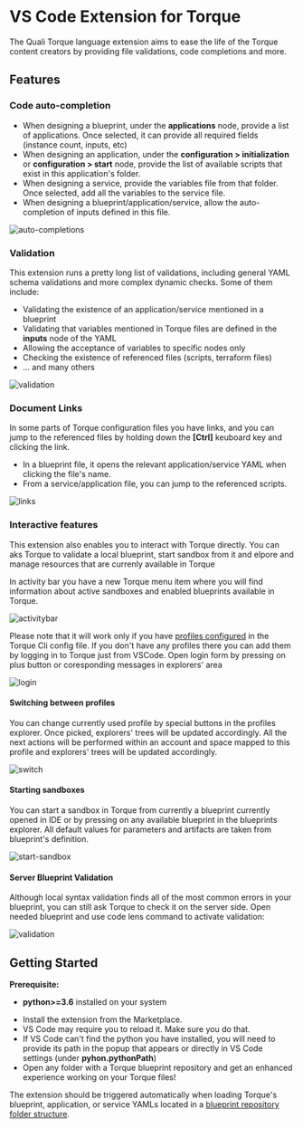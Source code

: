 # VS Code Extension for Torque

The Quali Torque language extension aims to ease the life of the Torque content creators by providing file validations, code completions and more.

## Features

### Code auto-completion

- When designing a blueprint, under the __applications__ node, provide a list of applications. Once selected, it can provide
  all required fields (instance count, inputs, etc) 
- When designing an application, under the __configuration > initialization__ or __configuration > start__ node, provide the list of available scripts
  that exist in this application's folder.
- When designing a service, provide the variables file from that folder. Once selected, add all the variables to the
  service file.
- When designing a blueprint/application/service, allow the auto-completion of inputs defined in this file.

![auto-completions](https://user-images.githubusercontent.com/8643801/131506679-8726c8cc-701d-421c-bd8a-64fe8dc1fc5e.gif)

### Validation

This extension runs a pretty long list of validations, including general YAML schema validations and more
complex dynamic checks. Some of them include:

- Validating the existence of an application/service mentioned in a blueprint
- Validating that variables mentioned in Torque files are defined in the __inputs__ node of the YAML
- Allowing the acceptance of variables to specific nodes only
- Checking the existence of referenced files (scripts, terraform files)
- ... and many others

![validation](https://user-images.githubusercontent.com/8643801/131506669-7285ca9e-e3a6-4ded-831f-caf926e79752.gif)

### Document Links

In some parts of Torque configuration files you have links, and you can jump to the referenced files by holding down the __[Ctrl]__ keuboard key and clicking the link.
- In a blueprint file, it opens the relevant application/service YAML when clicking the file's name.
- From a service/application file, you can jump to the referenced scripts.

![links](https://user-images.githubusercontent.com/8643801/131506656-c63860a7-6828-4b8d-afd0-4ea51c1d36b5.gif)

### Interactive features

This extension also enables you to interact with Torque directly. You can aks Torque to validate a local blueprint, start sandbox from it and
elpore and manage resources that are currenly available in Torque

In activity bar you have a new Torque menu item where you will find information about active sandboxes and enabled blueprints available in Torque.

![activitybar](https://user-images.githubusercontent.com/8643801/136196489-72b24601-075a-45d0-8230-8be2975ad7e6.png)

Please note that it will work only if you have [profiles configured](https://github.com/QualiSystemsLab/colony-cli#configuration) in the Torque Cli config file.
If you don't have any profiles there you can add them by logging in to Torque just from VSCode. Open login form by pressing on plus button or coresponding messages
in explorers' area

![login](https://user-images.githubusercontent.com/8643801/136199312-3f3e34a1-4373-470a-9438-ba88ac2e7dbf.png)

#### Switching between profiles

You can change currently used profile by special buttons in the profiles explorer. Once picked, explorers' trees will be updated accordingly. All the next actions will be performed within an account and space mapped to this profile and explorers' trees will be updated accordingly.

![switch](https://user-images.githubusercontent.com/8643801/136202940-aea95f49-3ff9-4bb2-8bc2-c4b1b54f61a0.gif)

#### Starting sandboxes

You can start a sandbox in Torque from currently a blueprint currently opened in IDE or by pressing on any available blueprint in the blueprints explorer. All default values for parameters and artifacts are taken from blueprint's definition.

![start-sandbox](https://user-images.githubusercontent.com/8643801/136235308-1c82468e-59da-4e08-8867-83a0a0534be2.gif)

#### Server Blueprint Validation

Although local syntax validation finds all of the most common errors in your blueprint, you can still ask Torque to check it on the server side. Open needed blueprint and use code lens command to activate validation:

![validation](https://user-images.githubusercontent.com/8643801/136206637-b4a8f19c-1db4-47dd-82f8-8bf8976d0303.gif)

## Getting Started

**Prerequisite:** 
* **python>=3.6** installed on your system

- Install the extension from the Marketplace.
- VS Code may require you to reload it. Make sure you do that.
- If VS Code can't find the python you have installed, you will need to provide its path in the popup that appears 
  or directly in VS Code settings (under __pyhon.pythonPath__)
- Open any folder with a Torque blueprint repository and get an enhanced experience working on your Torque files!

The extension should be triggered automatically when loading Torque's blueprint, application, or service YAMLs located in a [blueprint repository folder structure](https://community.qtorque.io/developing-blueprints-61/setting-up-a-blueprint-repository-258).
